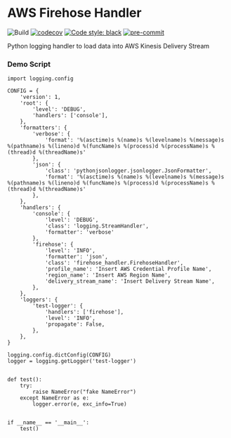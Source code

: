 # AWS Firehose Handler

![Build](https://github.com/8percent/aws-firehose-handler/actions/workflows/ci.yml/badge.svg)
[![codecov](https://codecov.io/gh/8percent/aws-firehose-handler/branch/master/graph/badge.svg?token=QKO8M4RLO6)](https://codecov.io/gh/8percent/aws-firehose-handler)
[![Code style: black](https://img.shields.io/badge/code%20style-black-000000.svg)](https://github.com/psf/black)
[![pre-commit](https://img.shields.io/badge/pre--commit-enabled-brightgreen?logo=pre-commit&logoColor=white)](https://github.com/pre-commit/pre-commit)


Python logging handler to load data into AWS Kinesis Delivery Stream

### Demo Script
```
import logging.config

CONFIG = {
    'version': 1,
    'root': {
        'level': 'DEBUG',
        'handlers': ['console'],
    },
    'formatters': {
        'verbose': {
            'format': '%(asctime)s %(name)s %(levelname)s %(message)s %(pathname)s %(lineno)d %(funcName)s %(process)d %(processName)s %(thread)d %(threadName)s'
        },
        'json': {
            'class': 'pythonjsonlogger.jsonlogger.JsonFormatter',
            'format': '%(asctime)s %(name)s %(levelname)s %(message)s %(pathname)s %(lineno)d %(funcName)s %(process)d %(processName)s %(thread)d %(threadName)s'
        },
    },
    'handlers': {
        'console': {
            'level': 'DEBUG',
            'class': 'logging.StreamHandler',
            'formatter': 'verbose'
        },
        'firehose': {
            'level': 'INFO',
            'formatter': 'json',
            'class': 'firehose_handler.FirehoseHandler',
            'profile_name': 'Insert AWS Credential Profile Name',
            'region_name': 'Insert AWS Region Name',
            'delivery_stream_name': 'Insert Delivery Stream Name',
        },
    },
    'loggers': {
        'test-logger': {
            'handlers': ['firehose'],
            'level': 'INFO',
            'propagate': False,
        },
    },
}

logging.config.dictConfig(CONFIG)
logger = logging.getLogger('test-logger')


def test():
    try:
        raise NameError("fake NameError")
    except NameError as e:
        logger.error(e, exc_info=True)


if __name__ == '__main__':
    test()
```
